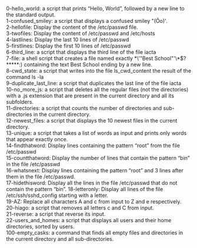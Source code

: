0-hello_world: a script that prints “Hello, World”, followed by a new line to the standard output.  
1-confused_smiley: a script that displays a confused smiley "(Ôo)'.  
2-hellofile: Display the content of the /etc/passwd file.  
3-twofiles: Display the content of /etc/passwd and /etc/hosts  
4-lastlines: Display the last 10 lines of /etc/passwd  
5-firstlines: Display the first 10 lines of /etc/passwd  
6-third_line: a script that displays the third line of the file iacta  
7-file: a shell script that creates a file named exactly \*\\'"Best School"\'\\*$\?\*\*\*\*\*:) containing the text Best School ending by a new line.  
8-cwd_state: a script that writes into the file ls_cwd_content the result of the command ls -la  
9-duplicate_last_line: a script that duplicates the last line of the file iacta  
10-no_more_js: a script that deletes all the regular files (not the directories) with a .js extension that are present in the current directory and all its subfolders.  
11-directories: a script that counts the number of directories and sub-directories in the current directory.  
12-newest_files: a script that displays the 10 newest files in the current directory.  
13-unique: a script that takes a list of words as input and prints only words that appear exactly once.  
14-findthatword: Display lines containing the pattern “root” from the file /etc/passwd  
15-countthatword: Display the number of lines that contain the pattern “bin” in the file /etc/passwd  
16-whatsnext: Display lines containing the pattern “root” and 3 lines after them in the file /etc/passwd.  
17-hidethisword: Display all the lines in the file /etc/passwd that do not contain the pattern “bin”.
18-letteronly: Display all lines of the file /etc/ssh/sshd_config starting with a letter.  
19-AZ: Replace all characters A and c from input to Z and e respectively.  
20-hiago: a script that removes all letters c and C from input.  
21-reverse: a script that reverse its input.  
22-users_and_homes: a script that displays all users and their home directories, sorted by users.  
100-empty_casks: a command that finds all empty files and directories in the current directory and all sub-directories.
